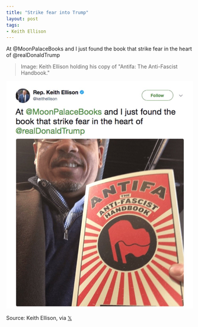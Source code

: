 ```yaml
---
title: "Strike fear into Trump"
layout: post
tags:
- Keith Ellison
---
```


At @MoonPalaceBooks and I just found the book that strike fear in the heart of @realDonaldTrump

> Image: Keith Ellison holding his copy of "Antifa: The Anti-Fascist Handbook."

![Strike fear into Trump](/assets/2018-01-03-keith-ellison.jpg "Strike fear into Trump")

Source: Keith Ellison, via [𝕏](https://x.com)
